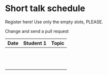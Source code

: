 # Short talk schedule
Register here! Use only the empty slots, PLEASE.

Change and send a pull request

| Date    | Student 1 | Topic | 
| ------- | --------- | ----- | 
|         |           |       |
|         |           |       |
|         |           |       |
|         |           |       |
|         |           |       |
|         |           |       |
|         |           |       |
|         |           |       |
|         |           |       |
|         |           |       |
|         |           |       |
|         |           |       |
